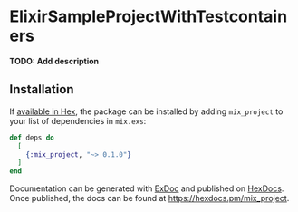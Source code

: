 # ElixirSampleProjectWithTestcontainers

**TODO: Add description**

## Installation

If [available in Hex](https://hex.pm/docs/publish), the package can be installed
by adding `mix_project` to your list of dependencies in `mix.exs`:

```elixir
def deps do
  [
    {:mix_project, "~> 0.1.0"}
  ]
end
```

Documentation can be generated with [ExDoc](https://github.com/elixir-lang/ex_doc)
and published on [HexDocs](https://hexdocs.pm). Once published, the docs can
be found at <https://hexdocs.pm/mix_project>.


